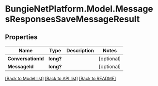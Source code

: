# BungieNetPlatform.Model.MessagesResponsesSaveMessageResult
## Properties

Name | Type | Description | Notes
------------ | ------------- | ------------- | -------------
**ConversationId** | **long?** |  | [optional] 
**MessageId** | **long?** |  | [optional] 

[[Back to Model list]](../README.md#documentation-for-models) [[Back to API list]](../README.md#documentation-for-api-endpoints) [[Back to README]](../README.md)

